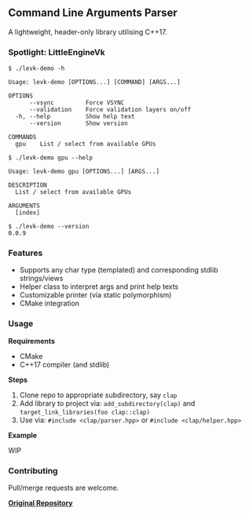 ## Command Line Arguments Parser

A lightweight, header-only library utilising C++17.

### Spotlight: LittleEngineVk

```
$ ./levk-demo -h

Usage: levk-demo [OPTIONS...] [COMMAND] [ARGS...]

OPTIONS
      --vsync         Force VSYNC
      --validation    Force validation layers on/off
  -h, --help          Show help text
      --version       Show version

COMMANDS
  gpu    List / select from available GPUs

$ ./levk-demo gpu --help

Usage: levk-demo gpu [OPTIONS...] [ARGS...]

DESCRIPTION
  List / select from available GPUs

ARGUMENTS
  [index]

$ ./levk-demo --version
0.0.9
```

### Features

- Supports any char type (templated) and corresponding stdlib strings/views
- Helper class to interpret args and print help texts
- Customizable printer (via static polymorphism)
- CMake integration

### Usage

**Requirements**

- CMake
- C++17 compiler (and stdlib)

**Steps**

1. Clone repo to appropriate subdirectory, say `clap`
1. Add library to project via: `add_subdirectory(clap)` and `target_link_libraries(foo clap::clap)`
1. Use via: `#include <clap/parser.hpp>` or `#include <clap/helper.hpp>`

**Example**

WIP

### Contributing

Pull/merge requests are welcome.

**[Original Repository](https://github.com/karnkaul/clap)**
